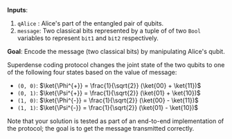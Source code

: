 **Inputs**:

1. `qAlice` : Alice's part of the entangled pair of qubits.
2. `message`: Two classical bits represented by a tuple of of two `Bool` variables to represent `bit1` and `bit2` respectively.

**Goal**:
Encode the message (two classical bits) by manipulating Alice's qubit.

Superdense coding protocol changes the joint state of the two qubits to one of the following four states based on the value of message:

- `(0, 0)`: $\ket{\Phi^{+}} = \frac{1}{\sqrt{2}} (\ket{00} + \ket{11})$
- `(0, 1)`: $\ket{\Psi^{+}} = \frac{1}{\sqrt{2}} (\ket{01} + \ket{10})$
- `(1, 0)`: $\ket{\Phi^{-}} = \frac{1}{\sqrt{2}} (\ket{00} - \ket{11})$
- `(1, 1)`: $\ket{\Psi^{-}} = \frac{1}{\sqrt{2}} (\ket{01} - \ket{10})$

Note that your solution is tested as part of an end-to-end implementation of the protocol; the goal is to get the message transmitted correctly.

